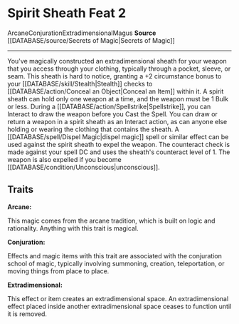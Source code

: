 ﻿---
feat: Spirit Sheath
id: '2852'
level: '2'
name: Spirit Sheath
rarity: Common
school: Conjuration
source: '[[DATABASE/source/Secrets of Magic|Secrets of Magic]]'
trait:
- '[[DATABASE/trait/Arcane|Arcane]]'
- '[[DATABASE/trait/Conjuration|Conjuration]]'
- '[[DATABASE/trait/Extradimensional|Extradimensional]]'
- '[[DATABASE/trait/Magus|Magus]]'
type: Feat

---
# Spirit Sheath <span class="item-type">Feat 2</span>

<span class="item-trait">Arcane</span><span class="item-trait">Conjuration</span><span class="item-trait">Extradimensional</span><span class="item-trait">Magus</span>
**Source** [[DATABASE/source/Secrets of Magic|Secrets of Magic]]

---
You've magically constructed an extradimensional sheath for your weapon that you access through your clothing, typically through a pocket, sleeve, or seam. This sheath is hard to notice, granting a +2 circumstance bonus to your [[DATABASE/skill/Stealth|Stealth]] checks to [[DATABASE/action/Conceal an Object|Conceal an Item]] within it. A spirit sheath can hold only one weapon at a time, and the weapon must be 1 Bulk or less.
During a [[DATABASE/action/Spellstrike|Spellstrike]], you can Interact to draw the weapon before you Cast the Spell. You can draw or return a weapon in a spirit sheath as an Interact action, as can anyone else holding or wearing the clothing that contains the sheath. A [[DATABASE/spell/Dispel Magic|dispel magic]] spell or similar effect can be used against the spirit sheath to expel the weapon. The counteract check is made against your spell DC and uses the sheath's counteract level of 1. The weapon is also expelled if you become [[DATABASE/condition/Unconscious|unconscious]].

## Traits

**Arcane:**

This magic comes from the arcane tradition, which is built on logic and rationality. Anything with this trait is magical.

**Conjuration:**

Effects and magic items with this trait are associated with the conjuration school of magic, typically involving summoning, creation, teleportation, or moving things from place to place.

**Extradimensional:**

This effect or item creates an extradimensional space. An extradimensional effect placed inside another extradimensional space ceases to function until it is removed.